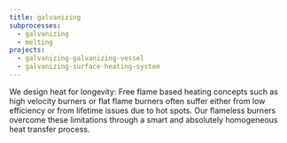 ```yaml
---
title: galvanizing
subprocesses:
  - galvanizing
  - melting
projects:
  - galvanizing-galvanizing-vessel
  - galvanizing-surface-heating-system
---
```


We design heat for longevity: Free flame based heating concepts such as high velocity burners or flat flame burners often suffer either from low efficiency or from lifetime issues due to hot spots. Our flameless burners overcome these limitations through a smart and absolutely homogeneous heat transfer process.

